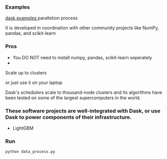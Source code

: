 ### Examples

[dask examples ](https://github.com/dask/dask-tutorial)
paralletion process

It is developed in coordination with other community projects like NumPy, pandas, and scikit-learn

### Pros

- You DO NOT need to install numpy, pandas, scikit-learn seperately
- 
Scale up to clusters

or just use it on your laptop

Dask's schedulers scale to thousand-node clusters and its algorithms have been tested on some of the largest supercomputers in
the world.

### These software projects are well-integrated with Dask, or use Dask to power components of their infrastructure.

- LightGBM

### Run 

`python data_process.py`
